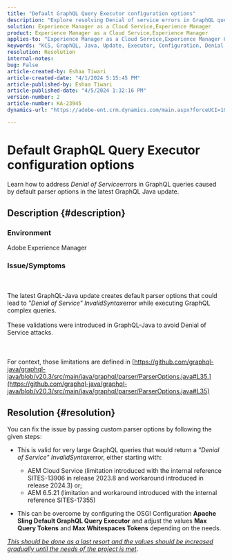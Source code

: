 ```yaml
---
title: "Default GraphQL Query Executor configuration options"
description: "Explore resolving Denial of service errors in GraphQL queries caused by default parser options."
solution: Experience Manager as a Cloud Service,Experience Manager
product: Experience Manager as a Cloud Service,Experience Manager
applies-to: "Experience Manager as a Cloud Service,Experience Manager 6.5"
keywords: "KCS, GraphQL, Java, Update, Executor, Configuration, Denial of service, OSGI Configuration, Apache Sling Default GraphQL Query, Max Query Tokens, Max Whitespaces Tokens"
resolution: Resolution
internal-notes: 
bug: False
article-created-by: Eshaa Tiwari
article-created-date: "4/1/2024 5:15:45 PM"
article-published-by: Eshaa Tiwari
article-published-date: "4/5/2024 1:32:16 PM"
version-number: 2
article-number: KA-23945
dynamics-url: "https://adobe-ent.crm.dynamics.com/main.aspx?forceUCI=1&pagetype=entityrecord&etn=knowledgearticle&id=7db89277-4bf0-ee11-904c-6045bd006b3d"

---
```

# Default GraphQL Query Executor configuration options


Learn how to address *Denial of Service*errors in GraphQL queries caused by default parser options in the latest GraphQL Java update.

## Description {#description}


### Environment

Adobe Experience Manager

### Issue/Symptoms
<br><br>The latest GraphQL-Java update creates default parser options that could lead to *"Denial of Service" InvalidSyntax*error while executing GraphQL complex queries. <br><br>These validations were introduced in GraphQL-Java to avoid Denial of Service attacks. <br><br> <br><br>For context, those limitations are defined in [https://github.com/graphql-java/graphql-java/blob/v20.3/src/main/java/graphql/parser/ParserOptions.java#L35.](https://github.com/graphql-java/graphql-java/blob/v20.3/src/main/java/graphql/parser/ParserOptions.java#L35)

## Resolution {#resolution}


You can fix the issue by passing custom parser options by following the given steps:

- This is valid for very large GraphQL queries that would return a *"Denial of Service" InvalidSyntax*error, either starting with:

    

    - AEM Cloud Service (limitation introduced with the internal reference SITES-13906 in release 2023.8 and workaround introduced in release 2024.3) or;
    - AEM 6.5.21 (limitation and workaround introduced with the internal reference SITES-17355)

        
- This can be overcome by configuring the OSGI Configuration <b>Apache Sling Default GraphQL Query Executor</b> and adjust the values <b>Max Query Tokens</b> and <b>Max Whitespaces Tokens</b> depending on the needs.


*<u>This should be done as a last resort and the values should be increased gradually until the needs of the project is met</u>*.
